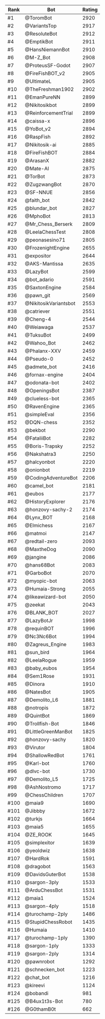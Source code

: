 Rank|Bot|Rating
---|---|---
#1|@ToromBot|2920
#2|@VariantsTop|2917
#3|@ResoluteBot|2912
#4|@EmptikBot|2911
#5|@HansNiemannBot|2910
#6|@M-Z_Bot|2908
#7|@ProteusSF-Godot|2907
#8|@FireFishBOT_v2|2905
#9|@UltimateL|2905
#10|@TheFreshman1902|2902
#11|@EmanPureNN|2899
#12|@Nikitosikbot|2899
#13|@ReinforcementTrial|2899
#14|@caissa-x|2896
#15|@YoBot_v2|2894
#16|@RaspFish|2892
#17|@Nikitosik-ai|2885
#18|@FireFishBOT|2884
#19|@ArasanX|2882
#20|@Mate-AI|2875
#21|@TorBot|2873
#22|@ZugzwangBot|2870
#23|@SF-NNUE|2856
#24|@faith_bot|2842
#25|@blundar_bot|2827
#26|@MphoBot|2813
#27|@Mr_Chess_Berserk|2809
#28|@LeelaChessTest|2808
#29|@peonasesino71|2805
#30|@FrozenightEngine|2655
#31|@expositor|2644
#32|@AKS-Mantissa|2635
#33|@LazyBot|2599
#34|@bot_adario|2591
#35|@SaxtonEngine|2584
#36|@pawn_git|2569
#37|@NikitosikVariantsbot|2553
#38|@catriever|2551
#39|@Cheng-4|2544
#40|@Weiawaga|2537
#41|@TuksuBot|2499
#42|@Wahoo_Bot|2462
#43|@Phalanx-XXV|2459
#44|@Pseudo-0|2452
#45|@admete_bot|2416
#46|@fornax-engine|2404
#47|@odonata-bot|2402
#48|@OpeningsBot|2387
#49|@clueless-bot|2365
#50|@RavenEngine|2365
#51|@simpleEval|2356
#52|@DQN-chess|2352
#53|@bekbot|2290
#54|@FataliiBot|2282
#55|@Boris-Trapsky|2252
#56|@Nakshatra3|2250
#57|@halcyonbot|2220
#58|@onionbot|2219
#59|@CodingAdventureBot|2206
#60|@camel_bot|2181
#61|@eubos|2177
#62|@HistoryExplorer|2176
#63|@honzovy-sachy-2|2174
#64|@Lynx_BOT|2168
#65|@Elmichess|2167
#66|@matmoi|2147
#67|@redtail-zero|2093
#68|@MaxtheDog|2090
#69|@jangine|2086
#70|@hans68Bot|2083
#71|@GarboBot|2070
#72|@myopic-bot|2063
#73|@Humaia-Strong|2055
#74|@likeawizard-bot|2050
#75|@zeekat|2043
#76|@BLANK_BOT|2027
#77|@LazyBotJr|1998
#78|@requinBOT|1996
#79|@Nc3Nc6Bot|1994
#80|@Zagreus_Engine|1983
#81|@sun_bird|1964
#82|@LeelaRogue|1959
#83|@baby_eubos|1954
#84|@Sem1Rose|1931
#85|@Dinora|1910
#86|@NatesBot|1905
#87|@Demolito_L6|1881
#88|@notropis|1872
#89|@QuintBot|1869
#90|@Trollfish-Bot|1846
#91|@LittleGreenManBot|1825
#92|@honzovy-sachy|1820
#93|@Virutor|1804
#94|@ShallowRedBot|1761
#95|@Karl-bot|1760
#96|@dlvc-bot|1730
#97|@Demolito_L5|1725
#98|@AshNostromo|1717
#99|@ChessChildren|1707
#100|@maia9|1690
#101|@Jibbby|1672
#102|@turkjs|1664
#103|@maia5|1655
#104|@ZE_ROOK|1645
#105|@simplexitor|1639
#106|@yeoldwiz|1638
#107|@HardRok|1591
#108|@dragobot|1563
#109|@DavidsGuterBot|1538
#110|@sargon-3ply|1533
#111|@ArduChessBot|1531
#112|@maia1|1524
#113|@sargon-4ply|1518
#114|@turochamp-2ply|1486
#115|@StupidChessRobot|1435
#116|@Humaia|1410
#117|@turochamp-1ply|1390
#118|@sargon-1ply|1333
#119|@sargon-2ply|1314
#120|@pawnrobot|1292
#121|@schnecken_bot|1223
#122|@chat_bot|1216
#123|@kireevi|1124
#124|@bobandi|981
#125|@B4ux1t3s-Bot|780
#126|@G0thamB0t|662
